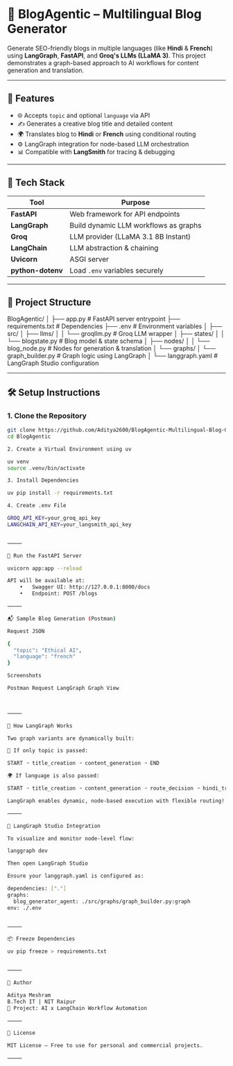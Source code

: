 # 🧠 BlogAgentic – Multilingual Blog Generator

Generate SEO-friendly blogs in multiple languages (like **Hindi** & **French**) using **LangGraph**, **FastAPI**, and **Groq's LLMs (LLaMA 3)**. This project demonstrates a graph-based approach to AI workflows for content generation and translation.

---

## 🚀 Features

- 🌐 Accepts `topic` and optional `language` via API
- ✍️ Generates a creative blog title and detailed content
- 🌍 Translates blog to **Hindi** or **French** using conditional routing
- ⚙️ LangGraph integration for node-based LLM orchestration
- 📊 Compatible with **LangSmith** for tracing & debugging

---

## 🧱 Tech Stack

| Tool           | Purpose                                 |
|----------------|-----------------------------------------|
| **FastAPI**     | Web framework for API endpoints         |
| **LangGraph**   | Build dynamic LLM workflows as graphs   |
| **Groq**        | LLM provider (LLaMA 3.1 8B Instant)     |
| **LangChain**   | LLM abstraction & chaining              |
| **Uvicorn**     | ASGI server                             |
| **python-dotenv** | Load `.env` variables securely       |

---

## 📁 Project Structure

BlogAgentic/
│
├── app.py                     # FastAPI server entrypoint
├── requirements.txt           # Dependencies
├── .env                       # Environment variables
│
├── src/
│   ├── llms/
│   │   └── groqllm.py         # Groq LLM wrapper
│   ├── states/
│   │   └── blogstate.py       # Blog model & state schema
│   ├── nodes/
│   │   └── blog_node.py       # Nodes for generation & translation
│   └── graphs/
│       └── graph_builder.py   # Graph logic using LangGraph
│
└── langgraph.yaml             # LangGraph Studio configuration

---

## 🛠️ Setup Instructions

### 1. Clone the Repository

```bash
git clone https://github.com/Aditya2600/BlogAgentic-Multilingual-Blog-Generator.git
cd BlogAgentic

2. Create a Virtual Environment using uv

uv venv
source .venv/bin/activate

3. Install Dependencies

uv pip install -r requirements.txt

4. Create .env File

GROQ_API_KEY=your_groq_api_key
LANGCHAIN_API_KEY=your_langsmith_api_key


⸻

🔄 Run the FastAPI Server

uvicorn app:app --reload

API will be available at:
	•	Swagger UI: http://127.0.0.1:8000/docs
	•	Endpoint: POST /blogs

⸻

📬 Sample Blog Generation (Postman)

Request JSON

{
  "topic": "Ethical AI",
  "language": "french"
}

Screenshots

Postman Request	LangGraph Graph View
	


⸻

🧠 How LangGraph Works

Two graph variants are dynamically built:

📌 If only topic is passed:

START ➝ title_creation ➝ content_generation ➝ END

🌍 If language is also passed:

START ➝ title_creation ➝ content_generation ➝ route_decision ➝ hindi_translation/french_translation ➝ END

LangGraph enables dynamic, node-based execution with flexible routing!

⸻

🧪 LangGraph Studio Integration

To visualize and monitor node-level flow:

langgraph dev

Then open LangGraph Studio

Ensure your langgraph.yaml is configured as:

dependencies: ["."]
graphs:
  blog_generator_agent: ./src/graphs/graph_builder.py:graph
env: ./.env


⸻

📦 Freeze Dependencies

uv pip freeze > requirements.txt


⸻

👤 Author

Aditya Meshram
B.Tech IT | NIT Raipur
💼 Project: AI x LangChain Workflow Automation

⸻

📄 License

MIT License – Free to use for personal and commercial projects.

⸻

